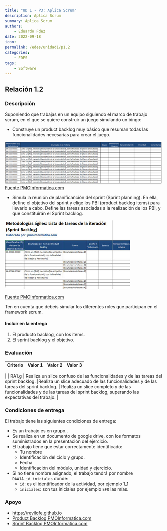 ```yaml
---
title: "UD 1 - P3: Aplica Scrum"
description: Aplica Scrum
summary: Aplica Scrum
authors:
    - Eduardo Fdez
date: 2022-09-18
icon:   
permalink: /edes/unidad1/p1.2
categories:
    - EDES
tags:
    - Software
---
```

## Relación 1.2

### Descripción

Suponiendo que trabajas en un equipo siguiendo el marco de trabajo scrum, en el que se quiere construir un juego simulando un bingo:  

- Construye un product backlog muy básico que resuman todas las funcionalidades necesarias para crear el juego. 
  
![](assets/EDES-U1.-p3-PB.png)
[Fuente PMOInformatica.com](http://www.pmoinformatica.com/2013/11/plantillas-scrum-pila-producto-product.html)

- Simula la reunión de planificañción del sprint (Sprint planning). En ella, define el objetivo del sprint y elige los PBI (product backlog items) para llevarlo a cabo. Define las tareas asociadas a la realización de los PBI, y que constituirán el Sprint backlog. 

![](assets/EDES-U1.-p3-TareasSprint.png)

[Fuente PMOInformatica.com](http://www.pmoinformatica.com/2016/11/plantillas-scrum-sprint-backlog.html)

Ten en cuenta que debeis simular los diferentes roles que participan en el framework scrum.  

#### Incluir en la entrega

1. El producto backlog, con los items. 
2. El sprint backlog y el objetivo.

### Evaluación

| Criterio | Valor 1                                                                                                  | Valor 2                                                               | Valor 3                                                                                   |
| ---------- | ---------------------------------------------------------------------------------------------------------- | ----------------------------------------------------------------------- | ------------------------------------------------------------------------------------------- |
|
| RA1.g    | Realiza un slice confuso de las funcionalidades y de las tareas del sprint backlog.                                  |Realiza un slice adecuado de las funcionalidades y de las tareas del sprint backlog. | Realiza un slice completo y de las funcionalidades y de las tareas del sprint backlog, superando las expectativas del trabajo.  |

### Condiciones de entrega

El trabajo tiene las siguientes condiciones de entrega:

* Es un trabajo es en grupo..
* Se realiza en un documento de google drive, con los formatos suministrados en la presentación del ejercicio.
* El trabajo tiene que estar correctamente identificado:
    * Tu nombre
    * Identificación del ciclo y grupo.
    * Fecha
    * Identificación del módulo, unidad y ejercicio.
* Si no tiene nombre asignado, el trabajo tendrá por nombre `DAW1A_id_iniciales` donde:
    * `id`: es el identificador de la actividad, por ejemplo 1_1
    * `iniciales`: son tus iniciales por ejemplo `EFO` las mías.

### Apoyo

* https://revilofe.github.io
* [Product Backlog PMOInformatica.com](http://www.pmoinformatica.com/2013/11/plantillas-scrum-pila-producto-product.html)
* [Sprint Backlog PMOInformatica.com](http://www.pmoinformatica.com/2016/11/plantillas-scrum-sprint-backlog.html)
